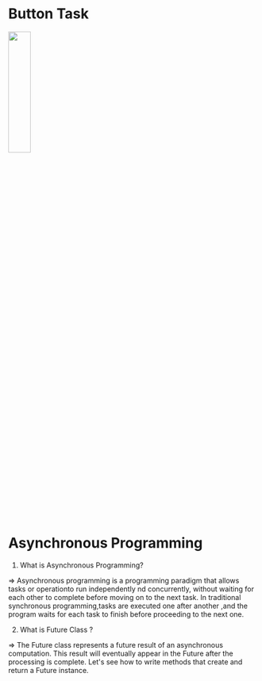 # Button Task


  <img src = "https://github.com/Shalu6634/time_daily_task/assets/149373622/664c2317-134f-48fb-b764-5f566fbc275f" width = 30%  height = 25%>

# Asynchronous Programming
1) What is Asynchronous Programming?

=>
 Asynchronous programming is a programming paradigm that allows tasks or operationto run independently nd concurrently, without waiting for each other to complete before moving on to the next task. In traditional synchronous programming,tasks are executed one after another ,and the program waits for each task to finish before proceeding to the next one.

2) What is Future Class ?

=>
The Future class represents a future result of an asynchronous computation. This result will eventually appear in the Future after the processing is complete. Let's see how to write methods that create and return a Future instance.
